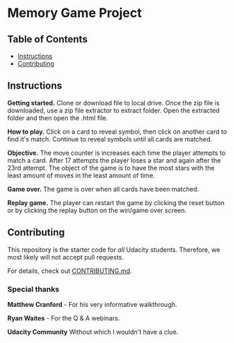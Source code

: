 # Memory Game Project

## Table of Contents

* [Instructions](#instructions)
* [Contributing](#contributing)

## Instructions

**Getting started.** Clone or download file to local drive. Once the zip file is downloaded, use a zip file extractor to 
extract folder. Open the extracted folder and then open the .html file.

**How to play.** Click on a card to reveal symbol, then click on another card to find it's match. Continue to reveal symbols until
all cards are matched. 

**Objective.** The move counter is increases each time the player attempts to match a card. After 17 attempts the player loses a star and again after the 23rd attempt. The object of the game is to have the most stars with the least amount of moves in the least amount of time.

**Game over.** The game is over when all cards have been matched.

**Replay game.** The player can restart the game by clicking the reset button or by clicking the replay button on the win/game 
over screen.

## Contributing

This repository is the starter code for _all_ Udacity students. Therefore, we most likely will not accept pull requests.

For details, check out [CONTRIBUTING.md](CONTRIBUTING.md).

### Special thanks

**Matthew Cranford** - For his very informative walkthrough.

**Ryan Waites** - For the Q & A webinars.

**Udacity Community** Without which I wouldn't have a clue.
